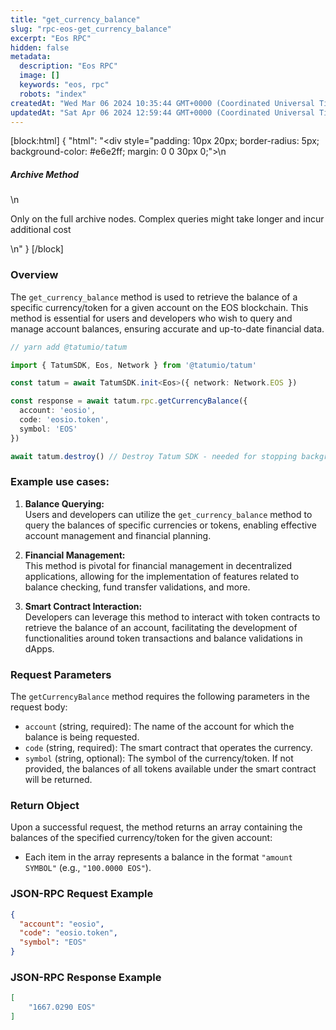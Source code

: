 ```yaml
---
title: "get_currency_balance"
slug: "rpc-eos-get_currency_balance"
excerpt: "Eos RPC"
hidden: false
metadata: 
  description: "Eos RPC"
  image: []
  keywords: "eos, rpc"
  robots: "index"
createdAt: "Wed Mar 06 2024 10:35:44 GMT+0000 (Coordinated Universal Time)"
updatedAt: "Sat Apr 06 2024 12:59:44 GMT+0000 (Coordinated Universal Time)"
---
```

[block:html]
{
  "html": "<div style=\"padding: 10px 20px; border-radius: 5px; background-color: #e6e2ff; margin: 0 0 30px 0;\">\n  <h5>Archive Method</h5>\n  <p>Only on the full archive nodes. Complex queries might take longer and incur additional cost</p>\n</div>"
}
[/block]


### Overview

The `get_currency_balance` method is used to retrieve the balance of a specific currency/token for a given account on the EOS blockchain. This method is essential for users and developers who wish to query and manage account balances, ensuring accurate and up-to-date financial data.



```typescript
// yarn add @tatumio/tatum

import { TatumSDK, Eos, Network } from '@tatumio/tatum'

const tatum = await TatumSDK.init<Eos>({ network: Network.EOS })

const response = await tatum.rpc.getCurrencyBalance({
  account: 'eosio',
  code: 'eosio.token',
  symbol: 'EOS'
})

await tatum.destroy() // Destroy Tatum SDK - needed for stopping background jobs
```



### Example use cases:

1. **Balance Querying:**  
   Users and developers can utilize the `get_currency_balance` method to query the balances of specific currencies or tokens, enabling effective account management and financial planning.

2. **Financial Management:**  
   This method is pivotal for financial management in decentralized applications, allowing for the implementation of features related to balance checking, fund transfer validations, and more.

3. **Smart Contract Interaction:**  
   Developers can leverage this method to interact with token contracts to retrieve the balance of an account, facilitating the development of functionalities around token transactions and balance validations in dApps.

### Request Parameters

The `getCurrencyBalance` method requires the following parameters in the request body:

- `account` (string, required): The name of the account for which the balance is being requested.
- `code` (string, required): The smart contract that operates the currency.
- `symbol` (string, optional): The symbol of the currency/token. If not provided, the balances of all tokens available under the smart contract will be returned.

### Return Object

Upon a successful request, the method returns an array containing the balances of the specified currency/token for the given account:

- Each item in the array represents a balance in the format `"amount SYMBOL"` (e.g., `"100.0000 EOS"`).

### JSON-RPC Request Example

```json
{
  "account": "eosio",
  "code": "eosio.token",
  "symbol": "EOS"
}
```

### JSON-RPC Response Example

```json
[
    "1667.0290 EOS"
]
```
